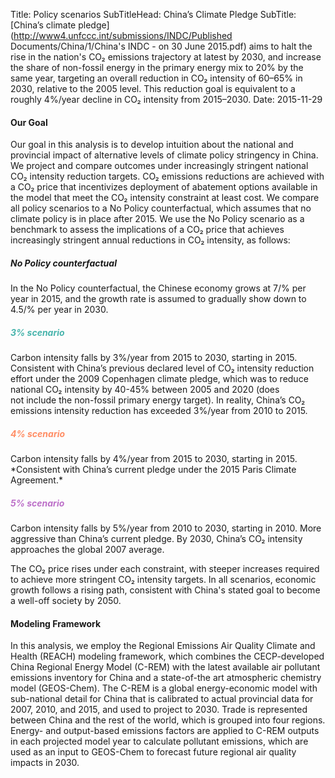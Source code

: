 Title: Policy scenarios
SubTitleHead: China’s Climate Pledge
SubTitle: [China’s climate pledge](http://www4.unfccc.int/submissions/INDC/Published Documents/China/1/China's INDC - on 30 June 2015.pdf) aims to halt the rise in the nation's CO₂ emissions trajectory at latest by 2030, and increase the share of non-fossil energy in the primary energy mix to 20% by the same year, targeting an overall reduction in CO₂ intensity of 60–65% in 2030, relative to the 2005 level. This reduction goal is equivalent to a roughly 4%/year decline in CO₂ intensity from 2015–2030.
Date: 2015-11-29

<h4>Our Goal</h4>
Our goal in this analysis is to develop intuition about the national and provincial impact of alternative levels of climate policy stringency in China.
We project and compare outcomes under increasingly stringent national CO₂ intensity reduction targets.
CO₂ emissions reductions are achieved with a CO₂ price that incentivizes deployment of abatement options available in the model that meet the CO₂ intensity constraint at least cost.
We compare all policy scenarios to a No Policy counterfactual, which assumes that no climate policy is in place after 2015. We use the No Policy scenario as a benchmark to assess the implications of a CO₂ price that achieves increasingly stringent annual reductions in CO₂ intensity, as follows:

<h5>No Policy counterfactual</h5>
In the No Policy counterfactual, the Chinese economy grows at 7/% per year in 2015, and the growth rate is assumed to gradually show down to 4.5/% per year in 2030.

<h5 style="color: #48B4AC">3% scenario</h5>
Carbon intensity falls by 3%/year from 2015 to 2030, starting in 2015.
Consistent with China’s previous declared level of CO₂ intensity reduction effort under the 2009 Copenhagen climate pledge, which was to reduce national CO₂ intensity by 40-45% between 2005 and 2020 (does not include the non-fossil primary energy target).
In reality, China’s CO₂ emissions intensity reduction has exceeded 3%/year from 2010 to 2015.

<h5 style="color: #FF8D64">4% scenario</h5>
Carbon intensity falls by 4%/year from 2015 to 2030, starting in 2015. *Consistent with China’s current pledge under the 2015 Paris Climate Agreement.*

<h5 style="color: #BC6FC8">5% scenario</h5>
Carbon intensity falls by 5%/year from 2010 to 2030, starting in 2010. More aggressive than China’s current pledge. By 2030, China’s CO₂ intensity approaches the global 2007 average.

The CO₂ price rises under each constraint, with steeper increases required to achieve more stringent CO₂ intensity targets.
In all scenarios, economic growth follows a rising path, consistent with China's stated goal to become a well-off society by 2050.

<h4>Modeling Framework</h4>
In this analysis, we employ the Regional Emissions Air Quality Climate and Health (REACH) modeling framework, which combines the CECP-developed China Regional Energy Model (C-REM) with the latest available air pollutant emissions inventory for China and a state-of-the art atmospheric chemistry model (GEOS-Chem). The C-REM is a global energy-economic model with sub-national detail for China that is calibrated to actual provincial data for 2007, 2010, and 2015, and used to project to 2030. Trade is represented between China and the rest of the world, which is grouped into four regions. Energy- and output-based emissions factors are applied to C-REM outputs in each projected model year to calculate pollutant emissions, which are used as an input to GEOS-Chem to forecast future regional air quality impacts in 2030.
